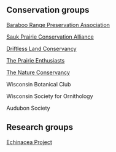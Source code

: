 ## Conservation groups

[Baraboo Range Preservation Association](https://www.baraboorange.org/)

[Sauk Prairie Conservation Alliance](https://www.saukprairievision.org/)

[Driftless Land Conservancy](https://driftlessconservancy.org/)

[The Prairie Enthusiasts](https://www.theprairieenthusiasts.org/empire_sauk)

[The Nature Conservancy](https://www.nature.org/en-us/get-involved/how-to-help/places-we-protect/priority-area-the-baraboo-hills/)

Wisconsin Botanical Club

Wisconsin Society for Ornithology

Audubon Society


## Research groups

[Echinacea Project](http://echinaceaproject.org/)

